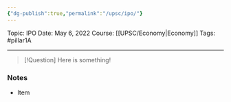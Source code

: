 ```yaml
---
{"dg-publish":true,"permalink":"/upsc/ipo/"}
---
```


Topic: IPO
Date: May 6, 2022
Course: [[UPSC/Economy\|Economy]]
Tags: #pillar1A

---

> [!Question]
> Here is something! 


### Notes
- Item



